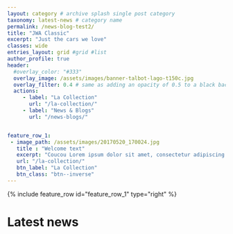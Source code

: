 ```yaml
---
layout: category # archive splash single post category
taxonomy: latest-news # category name
permalink: /news-blog-test2/
title: "JWA Classic"
excerpt: "Just the cars we love"
classes: wide
entries_layout: grid #grid #list
author_profile: true
header:
  #overlay_color: "#333"
  overlay_image: /assets/images/banner-talbot-lago-t150c.jpg
  overlay_filter: 0.4 # same as adding an opacity of 0.5 to a black background
  actions:
     - label: "La Collection"
       url: "/la-collection/"
     - label: "News & Blogs"
       url: "/news-blogs/"


feature_row_1:
 - image_path: /assets/images/20170520_170024.jpg
   title : "Welcome text"
   excerpt: "Coucou Lorem ipsum dolor sit amet, consectetur adipiscing elit, sed do eiusmod tempor incididunt ut labore et dolore magna aliqua. Ut enim ad minim veniam, quis nostrud exercitation ullamco laboris nisi ut aliquip ex ea commodo consequat."
   url: "/la-collection/"
   btn_label: "La Collection"
   btn_class: "btn--inverse"
---
```

{% include feature_row id="feature_row_1" type="right" %}

# Latest news
